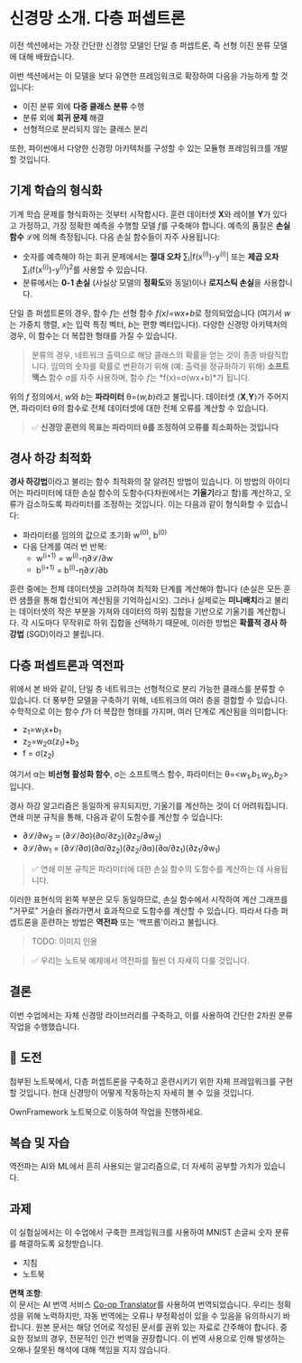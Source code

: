 <!--
CO_OP_TRANSLATOR_METADATA:
{
  "original_hash": "df98b2c59f87d8543135301e87969f70",
  "translation_date": "2025-05-20T02:15:06+00:00",
  "source_file": "15-rag-and-vector-databases/data/own_framework.md",
  "language_code": "ko"
}
-->
# 신경망 소개. 다층 퍼셉트론

이전 섹션에서는 가장 간단한 신경망 모델인 단일 층 퍼셉트론, 즉 선형 이진 분류 모델에 대해 배웠습니다.

이번 섹션에서는 이 모델을 보다 유연한 프레임워크로 확장하여 다음을 가능하게 할 것입니다:

* 이진 분류 외에 **다중 클래스 분류** 수행
* 분류 외에 **회귀 문제** 해결
* 선형적으로 분리되지 않는 클래스 분리

또한, 파이썬에서 다양한 신경망 아키텍처를 구성할 수 있는 모듈형 프레임워크를 개발할 것입니다.

## 기계 학습의 형식화

기계 학습 문제를 형식화하는 것부터 시작합시다. 훈련 데이터셋 **X**와 레이블 **Y**가 있다고 가정하고, 가장 정확한 예측을 수행할 모델 *f*를 구축해야 합니다. 예측의 품질은 **손실 함수** ℒ에 의해 측정됩니다. 다음 손실 함수들이 자주 사용됩니다:

* 숫자를 예측해야 하는 회귀 문제에서는 **절대 오차** ∑<sub>i</sub>|f(x<sup>(i)</sup>)-y<sup>(i)</sup>| 또는 **제곱 오차** ∑<sub>i</sub>(f(x<sup>(i)</sup>)-y<sup>(i)</sup>)<sup>2</sup>를 사용할 수 있습니다.
* 분류에서는 **0-1 손실** (사실상 모델의 **정확도**와 동일)이나 **로지스틱 손실**을 사용합니다.

단일 층 퍼셉트론의 경우, 함수 *f*는 선형 함수 *f(x)=wx+b*로 정의되었습니다 (여기서 *w*는 가중치 행렬, *x*는 입력 특징 벡터, *b*는 편향 벡터입니다). 다양한 신경망 아키텍처의 경우, 이 함수는 더 복잡한 형태를 가질 수 있습니다.

> 분류의 경우, 네트워크 출력으로 해당 클래스의 확률을 얻는 것이 종종 바람직합니다. 임의의 숫자를 확률로 변환하기 위해 (예: 출력을 정규화하기 위해) **소프트맥스** 함수 σ를 자주 사용하며, 함수 *f*는 *f(x)=σ(wx+b)*가 됩니다.

위의 *f* 정의에서, *w*와 *b*는 **파라미터** θ=⟨*w,b*⟩라고 불립니다. 데이터셋 ⟨**X**,**Y**⟩가 주어지면, 파라미터 θ의 함수로 전체 데이터셋에 대한 전체 오류를 계산할 수 있습니다.

> ✅ **신경망 훈련의 목표는 파라미터 θ를 조정하여 오류를 최소화하는 것입니다**

## 경사 하강 최적화

**경사 하강법**이라고 불리는 함수 최적화의 잘 알려진 방법이 있습니다. 이 방법의 아이디어는 파라미터에 대한 손실 함수의 도함수(다차원에서는 **기울기**라고 함)를 계산하고, 오류가 감소하도록 파라미터를 조정하는 것입니다. 이는 다음과 같이 형식화할 수 있습니다:

* 파라미터를 임의의 값으로 초기화 w<sup>(0)</sup>, b<sup>(0)</sup>
* 다음 단계를 여러 번 반복:
    - w<sup>(i+1)</sup> = w<sup>(i)</sup>-η∂ℒ/∂w
    - b<sup>(i+1)</sup> = b<sup>(i)</sup>-η∂ℒ/∂b

훈련 중에는 전체 데이터셋을 고려하여 최적화 단계를 계산해야 합니다 (손실은 모든 훈련 샘플을 통해 합산되어 계산됨을 기억하십시오). 그러나 실제로는 **미니배치**라고 불리는 데이터셋의 작은 부분을 가져와 데이터의 하위 집합을 기반으로 기울기를 계산합니다. 각 시도마다 무작위로 하위 집합을 선택하기 때문에, 이러한 방법은 **확률적 경사 하강법** (SGD)이라고 불립니다.

## 다층 퍼셉트론과 역전파

위에서 본 바와 같이, 단일 층 네트워크는 선형적으로 분리 가능한 클래스를 분류할 수 있습니다. 더 풍부한 모델을 구축하기 위해, 네트워크의 여러 층을 결합할 수 있습니다. 수학적으로 이는 함수 *f*가 더 복잡한 형태를 가지며, 여러 단계로 계산됨을 의미합니다:
* z<sub>1</sub>=w<sub>1</sub>x+b<sub>1</sub>
* z<sub>2</sub>=w<sub>2</sub>α(z<sub>1</sub>)+b<sub>2</sub>
* f = σ(z<sub>2</sub>)

여기서 α는 **비선형 활성화 함수**, σ는 소프트맥스 함수, 파라미터는 θ=<*w<sub>1</sub>,b<sub>1</sub>,w<sub>2</sub>,b<sub>2</sub>*>입니다.

경사 하강 알고리즘은 동일하게 유지되지만, 기울기를 계산하는 것이 더 어려워집니다. 연쇄 미분 규칙을 통해, 다음과 같이 도함수를 계산할 수 있습니다:

* ∂ℒ/∂w<sub>2</sub> = (∂ℒ/∂σ)(∂σ/∂z<sub>2</sub>)(∂z<sub>2</sub>/∂w<sub>2</sub>)
* ∂ℒ/∂w<sub>1</sub> = (∂ℒ/∂σ)(∂σ/∂z<sub>2</sub>)(∂z<sub>2</sub>/∂α)(∂α/∂z<sub>1</sub>)(∂z<sub>1</sub>/∂w<sub>1</sub>)

> ✅ 연쇄 미분 규칙은 파라미터에 대한 손실 함수의 도함수를 계산하는 데 사용됩니다.

이러한 표현식의 왼쪽 부분은 모두 동일하므로, 손실 함수에서 시작하여 계산 그래프를 "거꾸로" 거슬러 올라가면서 효과적으로 도함수를 계산할 수 있습니다. 따라서 다층 퍼셉트론을 훈련하는 방법은 **역전파** 또는 '백프롭'이라고 불립니다.

> TODO: 이미지 인용

> ✅ 우리는 노트북 예제에서 역전파를 훨씬 더 자세히 다룰 것입니다.

## 결론

이번 수업에서는 자체 신경망 라이브러리를 구축하고, 이를 사용하여 간단한 2차원 분류 작업을 수행했습니다.

## 🚀 도전

첨부된 노트북에서, 다층 퍼셉트론을 구축하고 훈련시키기 위한 자체 프레임워크를 구현할 것입니다. 현대 신경망이 어떻게 작동하는지 자세히 볼 수 있을 것입니다.

OwnFramework 노트북으로 이동하여 작업을 진행하세요.

## 복습 및 자습

역전파는 AI와 ML에서 흔히 사용되는 알고리즘으로, 더 자세히 공부할 가치가 있습니다.

## 과제

이 실험실에서는 이 수업에서 구축한 프레임워크를 사용하여 MNIST 손글씨 숫자 분류를 해결하도록 요청받습니다.

* 지침
* 노트북

**면책 조항**:  
이 문서는 AI 번역 서비스 [Co-op Translator](https://github.com/Azure/co-op-translator)를 사용하여 번역되었습니다. 우리는 정확성을 위해 노력하지만, 자동 번역에는 오류나 부정확성이 있을 수 있음을 유의하시기 바랍니다. 원본 문서는 해당 언어로 작성된 문서를 권위 있는 자료로 간주해야 합니다. 중요한 정보의 경우, 전문적인 인간 번역을 권장합니다. 이 번역 사용으로 인해 발생하는 오해나 잘못된 해석에 대해 책임을 지지 않습니다.